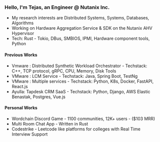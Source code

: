 <h3>
Hello, I'm Tejas, an Engineer @ Nutanix Inc.
</h3>

- My research interests are Distributed Systems, Systems, Databases, Algorithms
- Working on Hardware Aggregation Service & SDK on the Nutanix AHV Hypervisor
- Tech: Rust - Tokio, DBus, SMBIOS, IPMI, Hardware component tools, Python

<h4>
Previous Works  
</h4>

- Vmware : Distributed Synthetic Workload Orchestrator - Techstack: C++, TCP protocol, gRPC, CPU, Memory, Disk Tools
- VMware : LCM Service - Techstack: Java, Spring Boot, TestNg
- VMware : Multiple services - Techstack: Python, K8s, Docker, FastAPI, React.js
- Ayulla: Tapdesk CRM SaaS - Techstack: Python, Django, AWS Elastic Benastak, Postgres, Vue.js

<h4>
  Personal Works
</h4>

- Wordchain Discord Game - 1100 communities, 12K+ users - ($103 MRR)
- Multi Room Chat App - Written in Rust
- Codestrike - Leetcode like platforms for colleges with Real Time Interview Support
